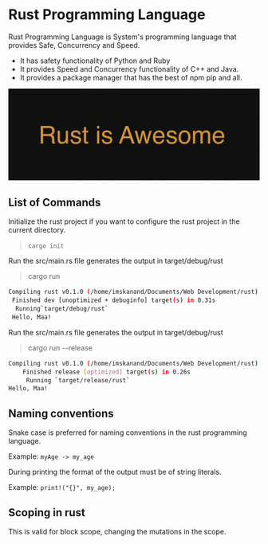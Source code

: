 # Rust Programming Language

Rust Programming Language is System's programming language that provides Safe, Concurrency and Speed.

- It has safety functionality of Python and Ruby
- It provides Speed and Concurrency functionality of C++ and Java.
- It provides a package manager that has the best of npm pip and all.

![Rust is Awesome](/GitHub_Images/Rust%20is%20Awesome.png)

## List of Commands

Initialize the rust project if you want to configure the rust project in the current directory.

> `cargo init`

Run the src/main.rs file generates the output in target/debug/rust

> cargo run

```bash
Compiling rust v0.1.0 (/home/imskanand/Documents/Web Development/rust)
 Finished dev [unoptimized + debuginfo] target(s) in 0.31s
  Running`target/debug/rust`
 Hello, Maa!
```

Run the src/main.rs file generates the output in target/debug/rust

> cargo run --release

```bash
Compiling rust v0.1.0 (/home/imskanand/Documents/Web Development/rust)
    Finished release [optimized] target(s) in 0.26s
     Running `target/release/rust`
Hello, Maa!
```

## Naming conventions

Snake case is preferred for naming conventions in the rust programming language.

Example: `myAge -> my_age`

During printing the format of the output must be of string literals.

Example: `print!("{}", my_age);`

## Scoping in rust

This is valid for block scope, changing the mutations in the scope.

